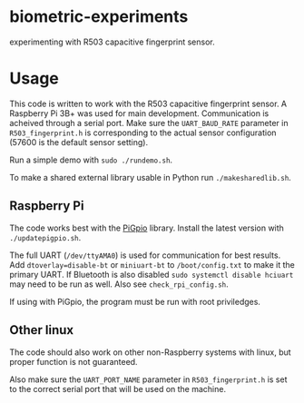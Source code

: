 # biometric-experiments

experimenting with R503 capacitive fingerprint sensor.

# Usage
This code is written to work with the R503 capacitive fingerprint sensor. A Raspberry Pi 3B+ was used for main development. Communication is acheived through a serial port. Make sure the `UART_BAUD_RATE` parameter in `R503_fingerprint.h` is corresponding to the actual sensor configuration (57600 is the default sensor setting).

Run a simple demo with `sudo ./rundemo.sh`.

To make a shared external library usable in Python run `./makesharedlib.sh`.
## Raspberry Pi
The code works best with the [PiGpio](http://abyz.me.uk/rpi/pigpio/) library. Install the latest version with `./updatepigpio.sh`.

The full UART (`/dev/ttyAMA0`) is used for communication for best results. Add `dtoverlay=disable-bt` or `miniuart-bt` to `/boot/config.txt` to make it the primary UART. If Bluetooth is also disabled `sudo systemctl disable hciuart` may need to be run as well. Also see `check_rpi_config.sh`.

If using with PiGpio, the program must be run with root priviledges.
## Other linux
The code should also work on other non-Raspberry systems with linux, but proper function is not guaranteed.

Also make sure the `UART_PORT_NAME` parameter in `R503_fingerprint.h` is set to the correct serial port that will be used on the machine.
